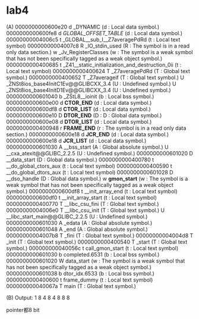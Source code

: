 # lab4
(A)
0000000000600e20 d _DYNAMIC  (d : Local data symbol.)
0000000000600fe8 d _GLOBAL_OFFSET_TABLE_   (d : Local data symbol.)
00000000004006c5 t _GLOBAL__sub_I__Z7averagePdRd    (t : Local text symbol)
00000000004007c8 R _IO_stdin_used     (R : The symbol is in a read only data section.)
                 w _Jv_RegisterClasses      (w : The symbol is a weak symbol that has not been specifically tagged as a weak object symbol.)
0000000000400685 t _Z41__static_initialization_and_destruction_0ii   (t : Local text symbol)
0000000000400624 T _Z7averagePdRd        (T : Global text symbol.)
0000000000400652 T _Z7averageif        (T : Global text symbol.)
                 U _ZNSt8ios_base4InitC1Ev@@GLIBCXX_3.4         (U : Undefined symbol.)
                 U _ZNSt8ios_base4InitD1Ev@@GLIBCXX_3.4         (U : Undefined symbol.)
0000000000601040 b _ZStL8__ioinit    (b : Local bss symbol.)
0000000000600e00 d __CTOR_END__   (d : Local data symbol.)
0000000000600df8 d __CTOR_LIST__    (d : Local data symbol.)
0000000000600e10 D __DTOR_END__     (D : D : Global data symbol.)
0000000000600e08 d __DTOR_LIST__    (d : Local data symbol.)
0000000000400948 r __FRAME_END__    (r : The symbol is in a read only data section.)
0000000000600e18 d __JCR_END__       (d : Local data symbol.)
0000000000600e18 d __JCR_LIST__      (d : Local data symbol.)
0000000000601030 A __bss_start       (A :  Global absolute symbol.)
                 U __cxa_atexit@@GLIBC_2.2.5     (U : Undefined symbol.)
0000000000601020 D __data_start       (D : Global data symbol.)
0000000000400780 t __do_global_ctors_aux  (t : Local text symbol)
0000000000400590 t __do_global_dtors_aux   (t : Local text symbol)
0000000000601028 D __dso_handle          (D : Global data symbol.)
                 w __gmon_start__     (w : The symbol is a weak symbol that has not been specifically tagged as a weak object symbol.)
0000000000600df8 t __init_array_end    (t : Local text symbol)
0000000000600df0 t __init_array_start   (t : Local text symbol)
0000000000400770 T __libc_csu_fini      (T : Global text symbol.)
00000000004006e0 T __libc_csu_init      (T : Global text symbol.)
                 U __libc_start_main@@GLIBC_2.2.5     (U : Undefined symbol.)
0000000000601030 A _edata        (A :  Global absolute symbol.)
0000000000601048 A _end          (A :  Global absolute symbol.)
00000000004007b8 T _fini         (T : Global text symbol.)
00000000004004d8 T _init         (T : Global text symbol.)
0000000000400540 T _start           (T : Global text symbol.)
000000000040056c t call_gmon_start   (t : Local text symbol)
0000000000601030 b completed.6531      (b : Local bss symbol.)
0000000000601020 W data_start       (w : The symbol is a weak symbol that has not been specifically tagged as a weak object symbol.)
0000000000601038 b dtor_idx.6533        (b : Local bss symbol.)
0000000000400600 t frame_dummy   (t : Local text symbol)
000000000040067a T main         (T : Global text symbol.)

(B)
Output:
1 8
4 8
4 8
8 8

pointer都8 bit
